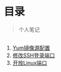 # 目录
> 个人笔记

##

1. [Yum镜像源配置](./Book000-22-YumSourceConfig.md)
2. [修改SSH登录端口](./Book000-22-AlterSSHPort.md)
3. [开放Linux端口](./Book000-22-OpenPort.md)

